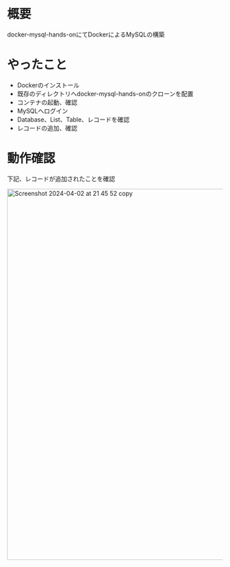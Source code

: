 # 概要
docker-mysql-hands-onにてDockerによるMySQLの構築

# やったこと
- Dockerのインストール
- 既存のディレクトリへdocker-mysql-hands-onのクローンを配置
- コンテナの起動、確認
- MySQLへログイン
- Database、List、Table、レコードを確認
- レコードの追加、確認

# 動作確認
下記、レコードが追加されたことを確認

<img width="864" alt="Screenshot 2024-04-02 at 21 45 52 copy" src="https://github.com/Chiiiho/Java-7/assets/163135461/b5ee0b1a-2c6c-45fc-8921-6537073c34d0">
